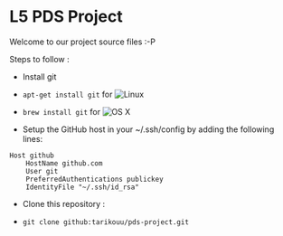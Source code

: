 L5 PDS Project
============

Welcome to our project source files :-P

Steps to follow :

 - Install git
 
  - `apt-get install git` for ![Linux](http://www.designosoft.com/icons/hosting/03%20Linux%20Web%20Hosting.png)
  - `brew install git` for ![OS X](http://www.belgium-gsm.com/BGimages/menu/apple.png)

 - Setup the GitHub host in your ~/.ssh/config by adding the following lines:

  ```
  Host github
      HostName github.com
      User git
      PreferredAuthentications publickey
      IdentityFile "~/.ssh/id_rsa"
  ```
 
 - Clone this repository :
 
  - `git clone github:tarikouu/pds-project.git`
